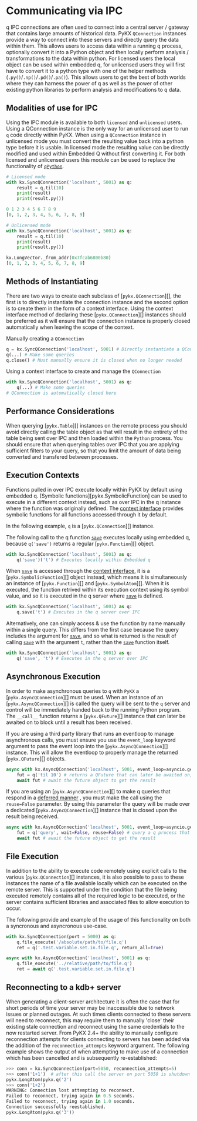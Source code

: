 # Communicating via IPC

q IPC connections are often used to connect into a central server / gateway that contains large amounts
of historical data. PyKX `QConnection` instances provide a way to connect into these servers and directly query
the data within them. This allows users to access data within a running q process, optionally convert it into
a Python object and then locally perform analysis / transformations to the data within python. For licensed users
the local object can be used within embedded q, for unlicensed users they will first have to convert it to a
python type with one of the helper methods (`.py()`/`.np()`/`.pd()`/`.pa()`). This allows users to get
the best of both worlds where they can harness the power of q as well as the power of other existing python
libraries to perform analysis and modifications to q data.

## Modalities of use for IPC

Using the IPC module is available to both `licensed` and `unlicensed` users. Using a QConnection instance
is the only way for an unlicensed user to run `q` code directly within PyKX. When using a
`QConnection` instance in unlicensed mode you must convert the resulting value back into a python
type before it is usable. In licensed mode the resulting value can be directly modified and used
within Embedded Q without first converting it. For both licensed and unlicensed users this module can be
used to replace the functionality of [`qPython`](https://github.com/exxeleron/qPython).

```python
# Licensed mode
with kx.SyncQConnection('localhost', 5001) as q:
    result = q.til(10)
    print(result)
    print(result.py())

0 1 2 3 4 5 6 7 8 9
[0, 1, 2, 3, 4, 5, 6, 7, 8, 9]
```

```python
# Unlicensed mode
with kx.SyncQConnection('localhost', 5001) as q:
    result = q.til(10)
    print(result)
    print(result.py())

kx.LongVector._from_addr(0x7fcab6800b80)
[0, 1, 2, 3, 4, 5, 6, 7, 8, 9]
```

## Methods of Instantiating

There are two ways to create each subclass of [`pykx.QConnection`][], the first is to directly instantiate
the connection instance and the second option is to create them in the form of a context interface. Using
the context interface method of declaring these [`pykx.QConnection`][] instances should be preferred as it will
ensure that the connection instance is properly closed automatically when leaving the scope of the context.

Manually creating a `QConnection`

```python
q = kx.SyncQConnection('localhost', 5001) # Directly instantiate a QConnection instance
q(...) # Make some queries
q.close() # Must manually ensure it is closed when no longer needed
```

Using a context interface to create and manage the `QConnection`

```python
with kx.SyncQConnection('localhost', 5001) as q:
    q(...) # Make some queries
# QConnection is automatically closed here
```

## Performance Considerations

When querying [`pykx.Table`][] instances on the remote process you should avoid directly calling the table object as
that will result in the entirety of the table being sent over IPC and then loaded within the `Python` process.
You should ensure that when querying tables over IPC that you are applying sufficient filters to your query, 
so that you limit the amount of data being converted and transfered between processes.

## Execution Contexts

Functions pulled in over IPC execute locally within PyKX by default using embedded q.
[Symbolic functions][pykx.SymbolicFunction] can be used to execute in a different context instead,
such as over IPC in the q instance where the function was originally defined. The
[context interface](../../api/pykx-execution/ctx.md) provides symbolic functions for all functions accessed through it by
default.

In the following example, `q` is a [`pykx.QConnection`][] instance.

The following call to the q function [`save`](../../api/pykx-execution/q.md#save) executes locally using embedded q,
because `q('save')` returns a regular [`pykx.Function`][] object.

```python
with kx.SyncQConnection('localhost', 5001) as q:
    q('save')('t') # Executes locally within Embedded q
```

When [`save`](../../api/pykx-execution/q.md#save) is accessed through the [context interface](../../api/pykx-execution/ctx.md), it is a
[`pykx.SymbolicFunction`][] object instead, which means it is simultaneously an instance of
[`pykx.Function`][] and [`pykx.SymbolAtom`][]. When it is executed, the function retrived within
its execution context using its symbol value, and so it is executed in the q server where
[`save`](../../api/pykx-execution/q.md#save) is defined.

```python
with kx.SyncQConnection('localhost', 5001) as q:
    q.save('t') # Executes in the q server over IPC
```

Alternatively, one can simply access & use the function by name manually within a single query.
This differs from the first case because the query includes the argument for [`save`](../../api/pykx-execution/q.md#save),
and so what is returned is the result of calling [`save`](../../api/pykx-execution/q.md#save) with the argument `t`,
rather than the [`save`](../../api/pykx-execution/q.md#save) function itself.

```python
with kx.SyncQConnection('localhost', 5001) as q:
    q('save', 't') # Executes in the q server over IPC
```

## Asynchronous Execution

In order to make asynchronous queries to `q` with `PyKX` a [`pykx.AsyncQConnection`][] must be used. When an
instance of an [`pykx.AsyncQConnection`][] is called the query will be sent to the `q` server and control
will be immediately handed back to the running Python program. The `__call__` function returns a
[`pykx.QFuture`][] instance that can later be awaited on to block until a result has been received.

If you are using a third party library that runs an eventloop to manage asynchronous calls, you must ensure
you use the `event_loop` keyword argument to pass the event loop into the [`pykx.AsyncQConnection`][] instance.
This will allow the eventloop to properly manage the returned [`pykx.QFuture`][] objects.

```python
async with kx.AsyncQConnection('localhost', 5001, event_loop=asyncio.get_event_loop()) as q:
    fut = q('til 10') # returns a QFuture that can later be awaited on, this future is attached to the event loop
    await fut # await the future object to get the result
```

If you are using an [`pykx.AsyncQConnection`][] to make q queries that respond in a [deferred manner](https://code.kx.com/q/basics/ipc/#async-message-set)
, you must make the call using the `reuse=False` parameter. By using this parameter the query will be made over
a dedicated [`pykx.AsyncQConnection`][] instance that is closed upon the result being received.

```python
async with kx.AsyncQConnection('localhost', 5001, event_loop=asyncio.get_event_loop()) as q:
    fut = q('query', wait=False, reuse=False) # query a q process that is going to return a deferred result
    await fut # await the future object to get the result
```

## File Execution

In addition to the ability to execute code remotely using explicit calls to the various [`pykx.QConnection`][] instances, it is also possible to pass to these instances the name of a file available locally which can be executed on the remote server. This is supported under the condition that the file being executed remotely contains all of the required logic to be executed, or the server contains sufficient libraries and associated files to allow execution to occur.

The following provide and example of the usage of this functionality on both a syncronous and asyncronous use-case.

```python
with kx.SyncQConnection(port = 5000) as q:
    q.file_execute('/absolute/path/to/file.q')
    ret = q('.test.variable.set.in.file.q', return_all=True)
```

```python
async with kx.AsyncQConnection('localhost', 5001) as q:
    q.file_execute('../relative/path/to/file.q')
    ret = await q('.test.variable.set.in.file.q')
```

## Reconnecting to a kdb+ server

When generating a client-server architecture it is often the case that for short periods of time your server may be inaccessible due to network issues or planned outages. At such times clients connected to these servers will need to reconnect, this may require them to manually 'close' their existing stale connection and reconnect using the same credentials to the now restarted server. From PyKX 2.4+ the ability to manually configure reconnection attempts for clients connecting to servers has been added via the addition of the `reconnection_attempts` keyword argument. The following example shows the output of when attempting to make use of a connection which has been cancelled and is subsequently re-established:

```python
>>> conn = kx.SyncQconnection(port=5050, reconnection_attempts=5)
>>> conn('1+1')  # after this call the server on port 5050 is shutdown for 2 seconds
pykx.LongAtom(pykx.q('2')
>>> conn('1+2')
WARNING: Connection lost attempting to reconnect.
Failed to reconnect, trying again in 0.5 seconds.
Failed to reconnect, trying again in 1.0 seconds.
Connection successfully reestablished.
pykx.LongAtom(pykx.q('3'))
```
